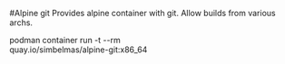 #Alpine git
Provides alpine container with git.
Allow builds from various archs.


podman container run -t --rm \
   quay.io/simbelmas/alpine-git:x86_64
```
